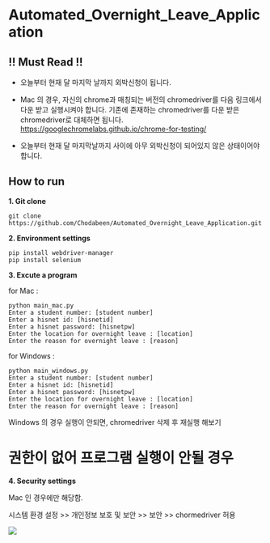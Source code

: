 # Automated_Overnight_Leave_Application

## !! Must Read !!
- 오늘부터 현재 달 마지막 날까지 외박신청이 됩니다.
  
- Mac 의 경우, 자신의 chrome과 매칭되는 버전의 chromedriver를 다음 링크에서 다운 받고 실행시켜야 합니다. 기존에 존재하는 chromedriver를 다운 받은 chromedriver로 대체하면 됩니다.
   https://googlechromelabs.github.io/chrome-for-testing/
  
- 오늘부터 현재 달 마지막날까지 사이에 아무 외박신청이 되어있지 않은 상태이어야 합니다.



## How to run
**1. Git clone**
   
```
git clone https://github.com/Chodabeen/Automated_Overnight_Leave_Application.git
```


**2. Environment settings**
```
pip install webdriver-manager
pip install selenium
```

   

**3. Excute a program**
   
for Mac : 
```
python main_mac.py
Enter a student number: [student number]
Enter a hisnet id: [hisnetid]
Enter a hisnet password: [hisnetpw]
Enter the location for overnight leave : [location]
Enter the reason for overnight leave : [reason]
```

for Windows :
```
python main_windows.py
Enter a student number: [student number]
Enter a hisnet id: [hisnetid]
Enter a hisnet password: [hisnetpw]
Enter the location for overnight leave : [location]
Enter the reason for overnight leave : [reason]

```
   Windows 의 경우 실행이 안되면, chromedriver 삭제 후 재실행 해보기


# 권한이 없어 프로그램 실행이 안될 경우
**4. Security settings**

  Mac 인 경우에만 해당함.

  시스템 환경 설정 >> 개인정보 보호 및 보안 >> 보안 >> chormedriver 허용
  
  ![](https://postfiles.pstatic.net/MjAyMzA4MzFfMTE0/MDAxNjkzNDYxMTc2OTEx.fs0ekbWzMaEj7cvPI1Yjiqd9E_7a6jX8WJHAfBniQqgg.pbrSogEmDgYK3_GBwuNBMjO6LycOSPgyUde_mndnL5gg.PNG.angel8761/%EB%AC%B4%EC%A0%9C.png?type=w580)
  


